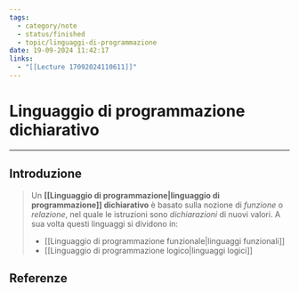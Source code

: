```yaml
---
tags:
  - category/note
  - status/finished
  - topic/linguaggi-di-programmazione
date: 19-09-2024 11:42:17
links:
  - "[[Lecture 17092024110611]]"
---
```

# Linguaggio di programmazione dichiarativo
---
## Introduzione
> Un **[[Linguaggio di programmazione|linguaggio di programmazione]] dichiarativo** è basato sulla nozione di _funzione_ o _relazione_, nel quale le istruzioni sono _dichiarazioni_ di nuovi valori.
> A sua volta questi linguaggi si dividono in:
> - [[Linguaggio di programmazione funzionale|linguaggi funzionali]]
> - [[Linguaggio di programmazione logico|linguaggi logici]]

## Referenze